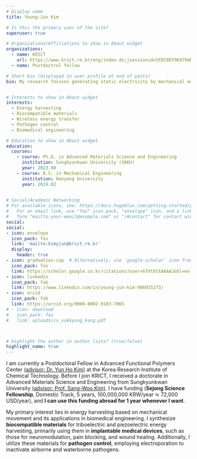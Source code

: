 ```yaml
---
# Display name
title: Young-Jun Kim

# Is this the primary user of the site?
superuser: true

# Organizations/Affiliations to show in About widget
organizations:
  - name: KRICT
    url: https://www.krict.re.kr/eng/index.do;jsessionid=5FDC8EF969794D3B1396339E2841B0D2
  - name: Postdoctrol fellow

# Short bio (displayed in user profile at end of posts)
bio: My research focuses generating static electricity by mechanical energy and, use it for biomedical applications.


# Interests to show in About widget
interests:
  - Energy harvesting
  - Biocompatible materials
  - Wireless energy transfer
  - Pathogen control
  - Biomedical engineering

# Education to show in About widget
education:
  courses:
    - course: Ph.D. in Advanced Materials Science and Engineering
      institution: Sungkyunkwan University (SKKU)
      year: 2023.08
    - course: B.S. in Mechanical Engineering
      institution: Hanyang University
      year: 2019.02
    

# Social/Academic Networking
# For available icons, see: https://docs.hugoblox.com/getting-started/page-builder/#icons
#   For an email link, use "fas" icon pack, "envelope" icon, and a link in the
#   form "mailto:your-email@example.com" or "/#contact" for contact widget.
social:
social:
- icon: envelope
  icon_pack: fas
  link: 'mailto:kimyjun@krict.re.kr'
  display:
    header: true
- icon: graduation-cap  # Alternatively, use `google-scholar` icon from `ai` icon pack
  icon_pack: fas
  link: https://scholar.google.co.kr/citations?user=hTVt6tEAAAAJ&hl=en
- icon: linkedin
  icon_pack: fab
  link: https://www.linkedin.com/in/young-jun-kim-986925273/
- icon: orcid
  icon_pack: fab
  link: https://orcid.org/0000-0002-9103-7065
# - icon: download
#   icon_pack: fas
#   link: uploads/cv_sukkyung_kang.pdf



# Highlight the author in author lists? (true/false)
highlight_name: true
---
```

I am currently a Postdoctoral Fellow in Advanced Functional Polymers Center [(advisor: Dr. Yun Ho Kim)](https://sites.google.com/view/krict-polymer) at the Korea Research Institute of Chemical Technology. Before I join KRICT, I received a doctorate in Advanced Materials Science and Engineering from Sungkyunkwan University [(advisor: Prof. Sang-Woo Kim)](https://ehl.yonsei.ac.kr/). I have funding (**Sejong Science Fellowship**, Domestic Track, 5 years, 100,000,000 KRW/year ≒ 72,000 USD/year), and **I can use this funding abroad for 1 year whenever I want**.

My primary interest lies in energy harvesting based on mechanical movement and its applications in biomedical engineering. I synthesize **biocompatible materials** for triboelectric and piezoelectric energy harvesting, primarily using them in **implantable medical devices**, such as those for neuromodulation, pain blocking, and wound healing. Additionally, I utilize these materials for **pathogen control**, employing electroporation to inactivate airborne and waterborne pathogens.


